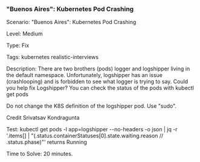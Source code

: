 <h3>"Buenos Aires": Kubernetes Pod Crashing</h3>

Scenario: "Buenos Aires": Kubernetes Pod Crashing

Level: Medium

Type: Fix

Tags: kubernetes   realistic-interviews  

Description: There are two brothers (pods) logger and logshipper living in the default namespace. Unfortunately, logshipper has an issue (crashlooping) and is forbidden to see what logger is trying to say. Could you help fix Logshipper? You can check the status of the pods with kubectl get pods

Do not change the K8S definition of the logshipper pod. Use "sudo".

Credit Srivatsav Kondragunta

Test: kubectl get pods -l app=logshipper --no-headers -o json | jq -r '.items[] | "\(.status.containerStatuses[0].state.waiting.reason // .status.phase)"' returns Running

Time to Solve: 20 minutes.